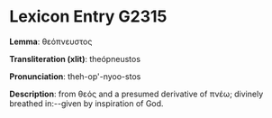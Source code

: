 # Lexicon Entry G2315

**Lemma**: θεόπνευστος

**Transliteration (xlit)**: theópneustos

**Pronunciation**: theh-op'-nyoo-stos

**Description**:
from θεός and a presumed derivative of πνέω; divinely breathed in:--given by inspiration of God.
